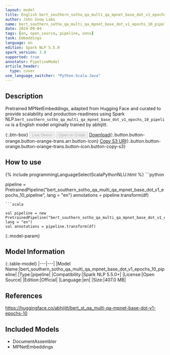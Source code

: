 ```yaml
---
layout: model
title: English bert_southern_sotho_qa_multi_qa_mpnet_base_dot_v1_epochs_10_pipeline pipeline MPNetEmbeddings from abhijitt
author: John Snow Labs
name: bert_southern_sotho_qa_multi_qa_mpnet_base_dot_v1_epochs_10_pipeline
date: 2024-09-04
tags: [en, open_source, pipeline, onnx]
task: Embeddings
language: en
edition: Spark NLP 5.5.0
spark_version: 3.0
supported: true
annotator: PipelineModel
article_header:
  type: cover
use_language_switcher: "Python-Scala-Java"
---
```


## Description

Pretrained MPNetEmbeddings, adapted from Hugging Face and curated to provide scalability and production-readiness using Spark NLP.`bert_southern_sotho_qa_multi_qa_mpnet_base_dot_v1_epochs_10_pipeline` is a English model originally trained by abhijitt.

{:.btn-box}
<button class="button button-orange" disabled>Live Demo</button>
<button class="button button-orange" disabled>Open in Colab</button>
[Download](https://s3.amazonaws.com/auxdata.johnsnowlabs.com/public/models/bert_southern_sotho_qa_multi_qa_mpnet_base_dot_v1_epochs_10_pipeline_en_5.5.0_3.0_1725470790961.zip){:.button.button-orange.button-orange-trans.arr.button-icon}
[Copy S3 URI](s3://auxdata.johnsnowlabs.com/public/models/bert_southern_sotho_qa_multi_qa_mpnet_base_dot_v1_epochs_10_pipeline_en_5.5.0_3.0_1725470790961.zip){:.button.button-orange.button-orange-trans.button-icon.button-copy-s3}

## How to use



<div class="tabs-box" markdown="1">
{% include programmingLanguageSelectScalaPythonNLU.html %}
```python

pipeline = PretrainedPipeline("bert_southern_sotho_qa_multi_qa_mpnet_base_dot_v1_epochs_10_pipeline", lang = "en")
annotations =  pipeline.transform(df)   

```
```scala

val pipeline = new PretrainedPipeline("bert_southern_sotho_qa_multi_qa_mpnet_base_dot_v1_epochs_10_pipeline", lang = "en")
val annotations = pipeline.transform(df)

```
</div>

{:.model-param}
## Model Information

{:.table-model}
|---|---|
|Model Name:|bert_southern_sotho_qa_multi_qa_mpnet_base_dot_v1_epochs_10_pipeline|
|Type:|pipeline|
|Compatibility:|Spark NLP 5.5.0+|
|License:|Open Source|
|Edition:|Official|
|Language:|en|
|Size:|407.0 MB|

## References

https://huggingface.co/abhijitt/bert_st_qa_multi-qa-mpnet-base-dot-v1-epochs-10

## Included Models

- DocumentAssembler
- MPNetEmbeddings